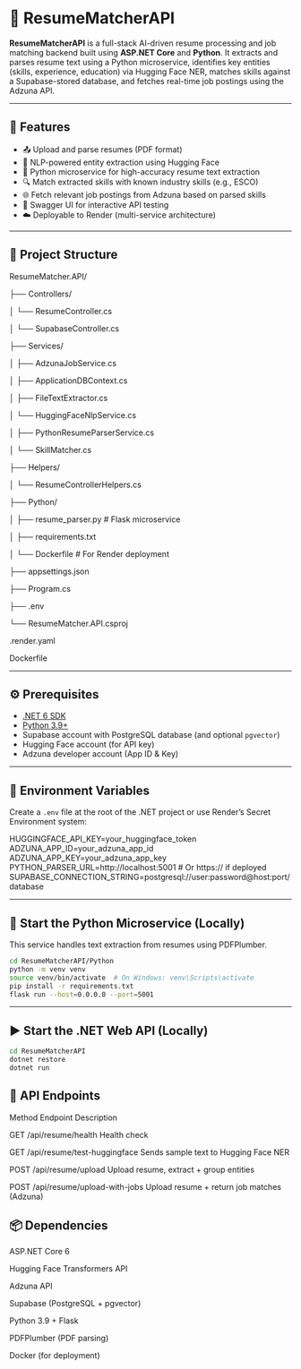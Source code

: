 # 📄 ResumeMatcherAPI

**ResumeMatcherAPI** is a full-stack AI-driven resume processing and job matching backend built using **ASP.NET Core** and **Python**. It extracts and parses resume text using a Python microservice, identifies key entities (skills, experience, education) via Hugging Face NER, matches skills against a Supabase-stored database, and fetches real-time job postings using the Adzuna API.

---

## 🚀 Features

- 📤 Upload and parse resumes (PDF format)
- 🧠 NLP-powered entity extraction using Hugging Face
- 🐍 Python microservice for high-accuracy resume text extraction
- 🔍 Match extracted skills with known industry skills (e.g., ESCO)
- 🌐 Fetch relevant job postings from Adzuna based on parsed skills
- 🔄 Swagger UI for interactive API testing
- ☁️ Deployable to Render (multi-service architecture)

---

## 📁 Project Structure
ResumeMatcher.API/

├── Controllers/

│ └── ResumeController.cs

│ └── SupabaseController.cs

├── Services/

│ ├── AdzunaJobService.cs

│ ├── ApplicationDBContext.cs

│ ├── FileTextExtractor.cs

│ └── HuggingFaceNlpService.cs

│ ├── PythonResumeParserService.cs

│ └── SkillMatcher.cs

├── Helpers/

│ └── ResumeControllerHelpers.cs

├── Python/

│ ├── resume_parser.py # Flask microservice

│ ├── requirements.txt

│ └── Dockerfile # For Render deployment

├── appsettings.json

├── Program.cs

├── .env

└── ResumeMatcher.API.csproj

.render.yaml

Dockerfile

---

## ⚙️ Prerequisites

- [.NET 6 SDK](https://dotnet.microsoft.com/en-us/download/dotnet/6.0)
- [Python 3.9+](https://www.python.org/downloads/)
- Supabase account with PostgreSQL database (and optional `pgvector`)
- Hugging Face account (for API key)
- Adzuna developer account (App ID & Key)

---

## 🔐 Environment Variables

Create a `.env` file at the root of the .NET project or use Render’s Secret Environment system:

HUGGINGFACE_API_KEY=your_huggingface_token
ADZUNA_APP_ID=your_adzuna_app_id
ADZUNA_APP_KEY=your_adzuna_app_key
PYTHON_PARSER_URL=http://localhost:5001 # Or https://<render-url> if deployed
SUPABASE_CONNECTION_STRING=postgresql://user:password@host:port/database

---

## 🐍 Start the Python Microservice (Locally)

This service handles text extraction from resumes using PDFPlumber.

```bash
cd ResumeMatcherAPI/Python
python -m venv venv
source venv/bin/activate  # On Windows: venv\Scripts\activate
pip install -r requirements.txt
flask run --host=0.0.0.0 --port=5001
```

---

## ▶️ Start the .NET Web API (Locally)

```bash
cd ResumeMatcherAPI
dotnet restore
dotnet run
```


## 📡 API Endpoints
Method	Endpoint	Description

GET	/api/resume/health	Health check

GET	/api/resume/test-huggingface	Sends sample text to Hugging Face NER

POST	/api/resume/upload	Upload resume, extract + group entities

POST	/api/resume/upload-with-jobs	Upload resume + return job matches (Adzuna)

## 📦 Dependencies
ASP.NET Core 6

Hugging Face Transformers API

Adzuna API

Supabase (PostgreSQL + pgvector)

Python 3.9 + Flask

PDFPlumber (PDF parsing)

Docker (for deployment)